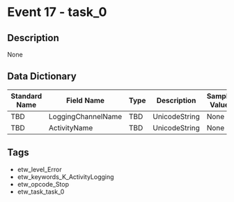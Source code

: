 # Event 17 - task_0

## Description
None

## Data Dictionary
|Standard Name|Field Name|Type|Description|Sample Value|
|---|---|---|---|---|
|TBD|LoggingChannelName|TBD|UnicodeString|None|None|
|TBD|ActivityName|TBD|UnicodeString|None|None|

## Tags
* etw_level_Error
* etw_keywords_K_ActivityLogging
* etw_opcode_Stop
* etw_task_task_0